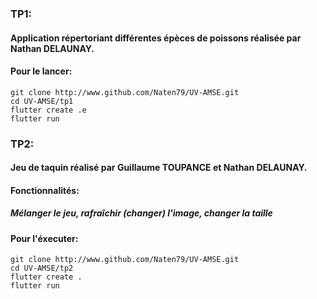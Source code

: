### TP1:
#### Application répertoriant différentes épèces de poissons réalisée par Nathan DELAUNAY.
#### Pour le lancer:

```
git clone http://www.github.com/Naten79/UV-AMSE.git
cd UV-AMSE/tp1
flutter create .e
flutter run
```


### TP2:
#### Jeu de taquin réalisé par Guillaume TOUPANCE et Nathan DELAUNAY.
#### Fonctionnalités:
##### Mélanger le jeu, rafraîchir (changer) l'image, changer la taille
#### Pour l'éxecuter:

```
git clone http://www.github.com/Naten79/UV-AMSE.git
cd UV-AMSE/tp2
flutter create .
flutter run
```
